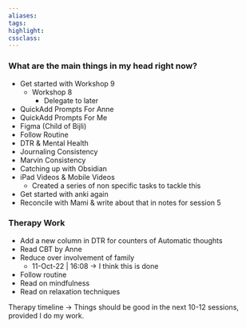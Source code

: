 ```yaml
---
aliases:  
tags:
highlight:  
cssclass:
---
```


### What are the main things in my head right now?
- Get started with Workshop 9
	- Workshop 8
		- Delegate to later
- QuickAdd Prompts For Anne
- QuickAdd Prompts For Me
- Figma (Child of Bijli)
- Follow Routine
- DTR & Mental Health
- Journaling Consistency
- Marvin Consistency
- Catching up with Obsidian 
- iPad Videos & Mobile Videos
	- Created a series of non specific tasks to tackle this
- Get started with anki again
- Reconcile with Mami & write about that in notes for session 5


### Therapy Work
- Add a new column in DTR for counters of Automatic thoughts
- Read CBT by Anne
- Reduce over involvement of family 
	- 11-Oct-22 | 16:08 → I think this is done
- Follow routine
- Read on mindfulness
- Read on relaxation techniques

Therapy timeline → Things should be good in the next 10-12 sessions, provided I do my work.


